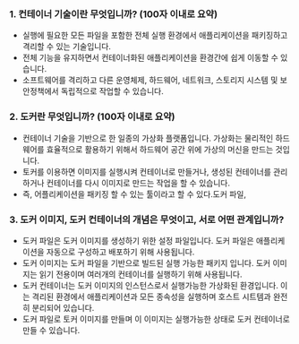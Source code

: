 ### 1. 컨테이너 기술이란 무엇입니까? (100자 이내로 요약)
- 실행에 필요한 모든 파일을 포함한 전체 실행 환경에서 애플리케이션을 패키징하고 격리할 수 있는 기술입니다.
- 전체 기능을 유지하면서 컨테이너화된 애플리케이션을 환경간에 쉽게 이동할 수 있습니다.
- 소프트웨어를 격리하고 다른 운영체제, 하드웨어, 네트워크, 스토리지 시스템 및 보안정책에서 독립적으로 작업할 수 있습니다.

### 2. 도커란 무엇입니까? (100자 이내로 요약)
- 컨테이너 기술을 기반으로 한 일종의 가상화 플랫폼입니다. 가상화는 물리적인 하드웨어를 효율적으로 활용하기 위해서 하드웨어 공간 위에 가상의 머신을 만드는 것입니다.
- 토커를 이용하면 이미지를 실행시켜 컨테이너로 만들거나, 생성된 컨테이너를 관리하거나 컨테이너를 다시 이미지로 만드는 작업을 할 수 있습니다.
- 즉, 어플리케이션을 패키징 할 수 있는 툴이라고 할 수 있다.도커 파일, 

### 3. 도커 이미지, 도커 컨테이너의 개념은 무엇이고, 서로 어떤 관계입니까?

- 도커 파일은 도커 이미지를 생성하기 위한 설정 파일입니다. 도커 파일은 애플리케이션을 자동으로 구성하고 배포하기 위해 사용됩니다.
- 도커 이미지는 도커 파일을 기반으로 빌드된 실행 가능한 패키지 입니다. 도커 이미지는 읽기 전용이며 여러개의 컨테이너를 실행하기 위해 사용됩니다.
- 도커 컨테이너는 도커 이미지의 인스턴스로서 실행가능한 가상화된 환경입니다. 이는 격리된 환경에서 애플리케이션과 모든 종속성을 실행하며 호스트 시트템과 완전히 분리되어 있습니다.
- 도커 파일로 토커 이미지를 만들며 이 이미지는 실행가능한 상태로 도커 컨테이너로 만들 수 있습니다.